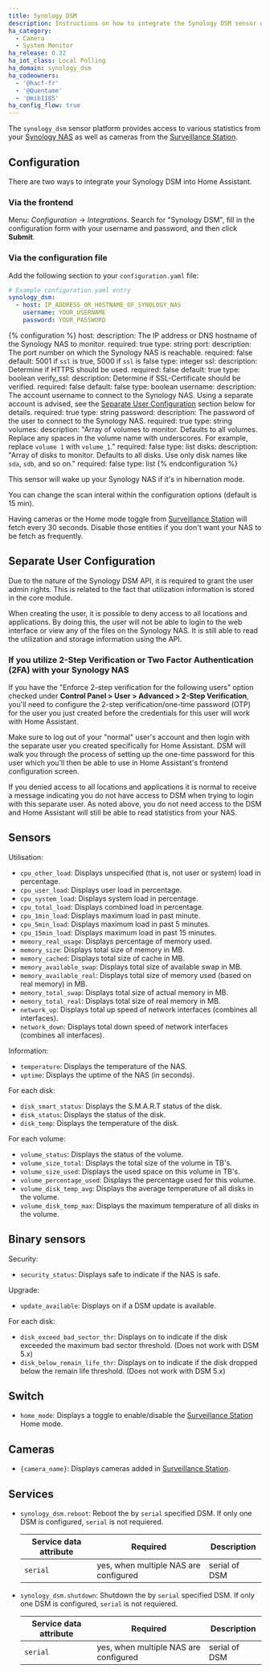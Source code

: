 ```yaml
---
title: Synology DSM
description: Instructions on how to integrate the Synology DSM sensor within Home Assistant.
ha_category:
  - Camera
  - System Monitor
ha_release: 0.32
ha_iot_class: Local Polling
ha_domain: synology_dsm
ha_codeowners:
  - '@hacf-fr'
  - '@Quentame'
  - '@mib1185'
ha_config_flow: true
---
```


The `synology_dsm` sensor platform provides access to various statistics from your [Synology NAS](https://www.synology.com) as well as cameras from the [Surveillance Station](https://www.synology.com/en-us/surveillance).

## Configuration

There are two ways to integrate your Synology DSM into Home Assistant.

### Via the frontend

Menu: *Configuration* -> *Integrations*. Search for "Synology DSM", fill in the configuration form with your username and password, and then click **Submit**.

### Via the configuration file

Add the following section to your `configuration.yaml` file:

```yaml
# Example configuration.yaml entry
synology_dsm:
  - host: IP_ADDRESS_OR_HOSTNAME_OF_SYNOLOGY_NAS
    username: YOUR_USERNAME
    password: YOUR_PASSWORD
```

{% configuration %}
host:
  description: The IP address or DNS hostname of the Synology NAS to monitor.
  required: true
  type: string
port:
  description: The port number on which the Synology NAS is reachable.
  required: false
  default: 5001 if `ssl` is true, 5000 if `ssl` is false
  type: integer
ssl:
  description: Determine if HTTPS should be used.
  required: false
  default: true
  type: boolean
verify_ssl:
  description: Determine if SSL-Certificate should be verified.
  required: false
  default: false
  type: boolean
username:
  description: The account username to connect to the Synology NAS. Using a separate account is advised, see the [Separate User Configuration](#separate-user-configuration) section below for details.
  required: true
  type: string
password:
  description: The password of the user to connect to the Synology NAS.
  required: true
  type: string
volumes:
  description: "Array of volumes to monitor. Defaults to all volumes. Replace any spaces in the volume name with underscores. For example, replace `volume 1` with `volume_1`."
  required: false
  type: list
disks:
  description: "Array of disks to monitor. Defaults to all disks. Use only disk names like `sda`, `sdb`, and so on."
  required: false
  type: list
{% endconfiguration %}


<div class='note warning'>

This sensor will wake up your Synology NAS if it's in hibernation mode.

You can change the scan interal within the configuration options (default is 15 min).

Having cameras or the Home mode toggle from [Surveillance Station](https://www.synology.com/en-us/surveillance) will fetch every 30 seconds. Disable those entities if you don't want your NAS to be fetch as frequently.

</div>


## Separate User Configuration

Due to the nature of the Synology DSM API, it is required to grant the user admin rights. This is related to the fact that utilization information is stored in the core module.

When creating the user, it is possible to deny access to all locations and applications. By doing this, the user will not be able to login to the web interface or view any of the files on the Synology NAS. It is still able to read the utilization and storage information using the API.

### If you utilize 2-Step Verification or Two Factor Authentication (2FA) with your Synology NAS

If you have the "Enforce 2-step verification for the following users" option checked under **Control Panel > User > Advanced > 2-Step Verification**, you'll need to configure the 2-step verification/one-time password (OTP) for the user you just created before the credentials for this user will work with Home Assistant. 

Make sure to log out of your "normal" user's account and then login with the separate user you created specifically for Home Assistant. DSM will walk you through the process of setting up the one-time password for this user which you'll then be able to use in Home Assistant's frontend configuration screen. 

<div class='note'>
If you denied access to all locations and applications it is normal to receive a message indicating you do not have access to DSM when trying to login with this separate user. As noted above, you do not need access to the DSM and Home Assistant will still be able to read statistics from your NAS.
</div>

## Sensors

Utilisation:
- `cpu_other_load`: Displays unspecified (that is, not user or system) load in percentage.
- `cpu_user_load`: Displays user load in percentage.
- `cpu_system_load`: Displays system load in percentage.
- `cpu_total_load`: Displays combined load in percentage.
- `cpu_1min_load`: Displays maximum load in past minute.
- `cpu_5min_load`: Displays maximum load in past 5 minutes.
- `cpu_15min_load`: Displays maximum load in past 15 minutes.
- `memory_real_usage`: Displays percentage of memory used.
- `memory_size`: Displays total size of memory in MB.
- `memory_cached`: Displays total size of cache in MB.
- `memory_available_swap`: Displays total size of available swap in MB.
- `memory_available_real`: Displays total size of memory used (based on real memory) in MB.
- `memory_total_swap`: Displays total size of actual memory in MB.
- `memory_total_real`: Displays total size of real memory in MB.
- `network_up`: Displays total up speed of network interfaces (combines all interfaces).
- `network_down`: Displays total down speed of network interfaces (combines all interfaces).

Information:
- `temperature`: Displays the temperature of the NAS.
- `uptime`: Displays the uptime of the NAS (in seconds).

For each disk:
- `disk_smart_status`: Displays the S.M.A.R.T status of the disk.
- `disk_status`: Displays the status of the disk.
- `disk_temp`: Displays the temperature of the disk.

For each volume:
- `volume_status`: Displays the status of the volume.
- `volume_size_total`: Displays the total size of the volume in TB's.
- `volume_size_used`: Displays the used space on this volume in TB's.
- `volume_percentage_used`: Displays the percentage used for this volume.
- `volume_disk_temp_avg`: Displays the average temperature of all disks in the volume.
- `volume_disk_temp_max`: Displays the maximum temperature of all disks in the volume.


## Binary sensors

Security:
- `security_status`: Displays safe to indicate if the NAS is safe.

Upgrade:
- `update_available`: Displays on if a DSM update is available.

For each disk:
- `disk_exceed_bad_sector_thr`: Displays on to indicate if the disk exceeded the maximum bad sector threshold. (Does not work with DSM 5.x)
- `disk_below_remain_life_thr`: Displays on to indicate if the disk dropped below the remain life threshold. (Does not work with DSM 5.x)


## Switch
- `home_mode`: Displays a toggle to enable/disable the [Surveillance Station](https://www.synology.com/en-us/surveillance) Home mode.


## Cameras
- `{camera_name}`: Displays cameras added in [Surveillance Station](https://www.synology.com/en-us/surveillance).

## Services

- `synology_dsm.reboot`: Reboot the by `serial` specified DSM. If only one DSM is configured, `serial` is not requiered.

  | Service data attribute | Required | Description |
  | ---------------------- | -------- | ----------- |
  | `serial` | yes, when multiple NAS are configured | serial of DSM |

- `synology_dsm.shutdown`: Shutdown the by `serial` specified DSM. If only one DSM is configured, `serial` is not requiered.

  | Service data attribute | Required | Description |
  | ---------------------- | -------- | ----------- |
  | `serial` | yes, when multiple NAS are configured | serial of DSM |
